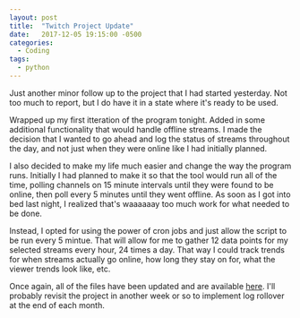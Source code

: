 ```yaml
---
layout: post
title:  "Twitch Project Update"
date:   2017-12-05 19:15:00 -0500
categories:
  - Coding
tags:
  - python
---
```

Just another minor follow up to the project that I had started yesterday. Not too much to report, but I do have it in a state where it's ready to be used.

Wrapped up my first itteration of the program tonight. Added in some additional functionality that would handle offline streams. I made the decision that I wanted to go ahead and log the status of streams throughout the day, and not just when they were online like I had initially planned.

I also decided to make my life much easier and change the way the program runs. Initially I had planned to make it so that the tool would run all of the time, polling channels on 15 minute intervals until they were found to be online, then poll every 5 minutes until they went offline. As soon as I got into bed last night, I realized that's waaaaaay too much work for what needed to be done.

Instead, I opted for using the power of cron jobs and just allow the script to be run every 5 mintue. That will allow for me to gather 12 data points for my selected streams every hour, 24 times a day. That way I could track trends for when streams actually go online, how long they stay on for, what the viewer trends look like, etc.

Once again, all of the files have been updated and are available [here](https://github.com/fuzzylimes/New_Twitch_API_Channel-Stat-Scraper). I'll probably revisit the project in another week or so to implement log rollover at the end of each month.